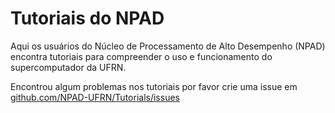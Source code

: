 # Tutoriais do NPAD

Aqui os usuários do Núcleo de Processamento de Alto Desempenho (NPAD) encontra tutoriais para compreender o uso e funcionamento do supercomputador da UFRN.

Encontrou algum problemas nos tutoriais por favor crie uma issue em
[github.com/NPAD-UFRN/Tutorials/issues](https://github.com/NPAD-UFRN/Tutorials/issues)
